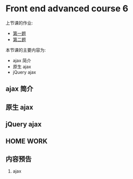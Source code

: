 # Front end advanced course 6

上节课的作业:

- [第一题](http://poppinlp.github.io/front-end-appetizers/homework/jquery5/1.html)
- [第二题](http://poppinlp.github.io/front-end-appetizers/homework/jquery5/2.html)

本节课的主要内容为:

- ajax 简介
- 原生 ajax
- jQuery ajax

## ajax 简介

## 原生 ajax

## jQuery ajax

## HOME WORK

## 内容预告

1. ajax
